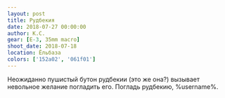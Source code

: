 ```yaml
---
layout: post
title: Рудбекия
date: 2018-07-27 00:00:00
author: К.С.
gear: [E-3, 35mm macro]
shoot_date: 2018-07-18
location: Ёльбаза
colors: ['152a02', '061f01']
---
```

Неожиданно пушистый бутон рудбекии (это же она?) вызывает невольное желание погладить его. Погладь рудбекию, %username%.
